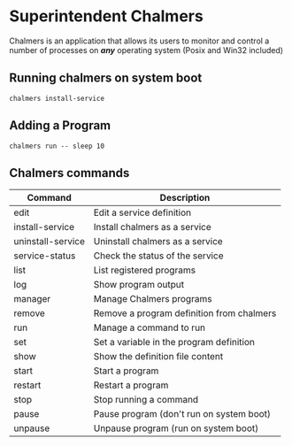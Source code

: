 Superintendent Chalmers
========================

Chalmers is an application that allows its users to monitor and control a 
number of processes on ***any*** operating system (Posix and Win32 included)

## Running chalmers on system boot

    chalmers install-service


## Adding a Program

    chalmers run -- sleep 10

## Chalmers commands

| Command | Description |
| ------- | ----------- |
| edit               | Edit a service definition |
| install-service    | Install chalmers as a service |
| uninstall-service  | Uninstall chalmers as a service |
| service-status     | Check the status of the service |
| list               | List registered programs |
| log                | Show program output |
| manager            | Manage Chalmers programs |
| remove             | Remove a program definition from chalmers |
| run                | Manage a command to run |
| set                | Set a variable in the program definition |
| show               | Show the definition file content |
| start              | Start a program |
| restart            | Restart a program |
| stop               | Stop running a command |
| pause              | Pause program (don't run on system boot) |
| unpause            | Unpause program (run on system boot) |
